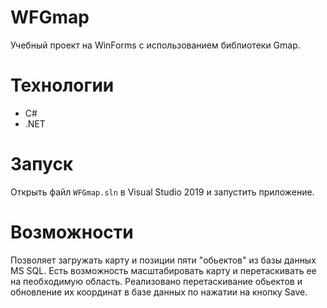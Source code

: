 # WFGmap
Учебный проект на WinForms с использованием  библиотеки Gmap.

# Технологии
* C#
* .NET 

# Запуск
Открыть файл  `WFGmap.sln` в Visual Studio 2019 и запустить приложение.

# Возможности
Позволяет загружать карту и позиции пяти "обьектов" из базы данных MS SQL.
Есть возможность масштабировать карту и перетаскивать ее на пеобходимую область.
Реализовано перетаскивание обьектов и обновление их координат в базе данных по нажатии на кнопку Save.
